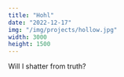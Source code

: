 ```yaml
---
title: "Hohl"
date: "2022-12-17"
img: "/img/projects/hollow.jpg"
width: 3000
height: 1500
---
```


Will I shatter from truth?
